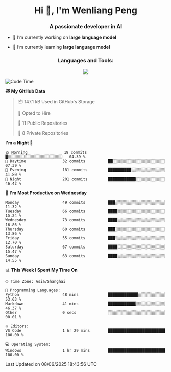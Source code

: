 <h1 align="center">Hi 👋, I'm Wenliang Peng</h1>
<h3 align="center">A passionate developer in AI</h3>

- 🔭 I’m currently working on **large language model**

- 🌱 I’m currently learning **large language model**

<!-- <h3 align="left">Connect with me:</h3> -->
<!-- <p align="left">
</p> -->

<h3 align="center">Languages and Tools:</h3>
<p align="center">
  <a href="https://skillicons.dev">
    <img src="https://skillicons.dev/icons?i=cpp,ros,docker,azure,git,linux,py,pytorch,cmake,githubactions,powershell,md&perline=6" />
  </a>
</p>


<!-- <p><img align="center" src="https://github-readme-stats.vercel.app/api/top-langs?username=bpwl0121&show_icons=true&locale=en&layout=compact" alt="bpwl0121" /></p> -->

<!-- <p><img align="center" src="https://github-readme-streak-stats.herokuapp.com/?user=bpwl0121&" alt="bpwl0121" /></p> -->

<!--START_SECTION:waka-->
![Code Time](http://img.shields.io/badge/Code%20Time-264%20hrs%2021%20mins-blue)

**🐱 My GitHub Data** 

> 📦 147.1 kB Used in GitHub's Storage 
 > 
> 💼 Opted to Hire
 > 
> 📜 11 Public Repositories 
 > 
> 🔑 8 Private Repositories 
 > 
**I'm a Night 🦉** 

```text
🌞 Morning                19 commits          █░░░░░░░░░░░░░░░░░░░░░░░░   04.39 % 
🌆 Daytime                32 commits          ██░░░░░░░░░░░░░░░░░░░░░░░   07.39 % 
🌃 Evening                181 commits         ██████████░░░░░░░░░░░░░░░   41.80 % 
🌙 Night                  201 commits         ████████████░░░░░░░░░░░░░   46.42 % 
```
📅 **I'm Most Productive on Wednesday** 

```text
Monday                   49 commits          ███░░░░░░░░░░░░░░░░░░░░░░   11.32 % 
Tuesday                  66 commits          ████░░░░░░░░░░░░░░░░░░░░░   15.24 % 
Wednesday                73 commits          ████░░░░░░░░░░░░░░░░░░░░░   16.86 % 
Thursday                 60 commits          ███░░░░░░░░░░░░░░░░░░░░░░   13.86 % 
Friday                   55 commits          ███░░░░░░░░░░░░░░░░░░░░░░   12.70 % 
Saturday                 67 commits          ████░░░░░░░░░░░░░░░░░░░░░   15.47 % 
Sunday                   63 commits          ████░░░░░░░░░░░░░░░░░░░░░   14.55 % 
```


📊 **This Week I Spent My Time On** 

```text
🕑︎ Time Zone: Asia/Shanghai

💬 Programming Languages: 
Python                   48 mins             █████████████░░░░░░░░░░░░   53.63 % 
Markdown                 41 mins             ████████████░░░░░░░░░░░░░   46.37 % 
Other                    0 secs              ░░░░░░░░░░░░░░░░░░░░░░░░░   00.01 % 

🔥 Editors: 
VS Code                  1 hr 29 mins        █████████████████████████   100.00 % 

💻 Operating System: 
Windows                  1 hr 29 mins        █████████████████████████   100.00 % 
```


 Last Updated on 08/06/2025 18:43:56 UTC
<!--END_SECTION:waka-->
